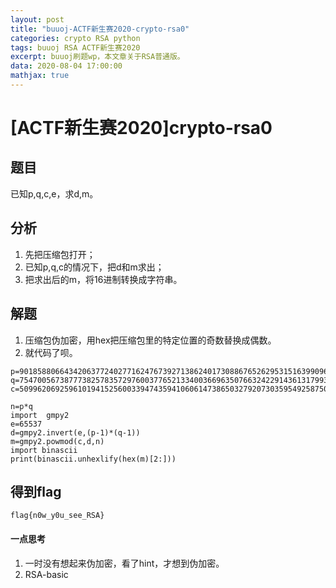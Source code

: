 ```yaml
---
layout: post
title: "buuoj-ACTF新生赛2020-crypto-rsa0"
categories: crypto RSA python
tags: buuoj RSA ACTF新生赛2020
excerpt: buuoj刷题wp，本文章关于RSA普通版。
data: 2020-08-04 17:00:00
mathjax: true
---
```


# [ACTF新生赛2020]crypto-rsa0
## 题目
已知p,q,c,e，求d,m。

## 分析
1. 先把压缩包打开；
2. 已知p,q,c的情况下，把d和m求出；
3. 把求出后的m，将16进制转换成字符串。

## 解题
1. 压缩包伪加密，用hex把压缩包里的特定位置的奇数替换成偶数。
2. 就代码了呗。
```
p=9018588066434206377240277162476739271386240173088676526295315163990968347022922841299128274551482926490908399237153883494964743436193853978459947060210411
q=7547005673877738257835729760037765213340036696350766324229143613179932145122130685778504062410137043635958208805698698169847293520149572605026492751740223
c=50996206925961019415256003394743594106061473865032792073035954925875056079762626648452348856255575840166640519334862690063949316515750256545937498213476286637455803452890781264446030732369871044870359838568618176586206041055000297981733272816089806014400846392307742065559331874972274844992047849472203390350

n=p*q
import  gmpy2
e=65537
d=gmpy2.invert(e,(p-1)*(q-1))
m=gmpy2.powmod(c,d,n)
import binascii
print(binascii.unhexlify(hex(m)[2:]))
```

## 得到flag
```
flag{n0w_y0u_see_RSA}
```

#### 一点思考
1. 一时没有想起来伪加密，看了hint，才想到伪加密。
2. RSA-basic